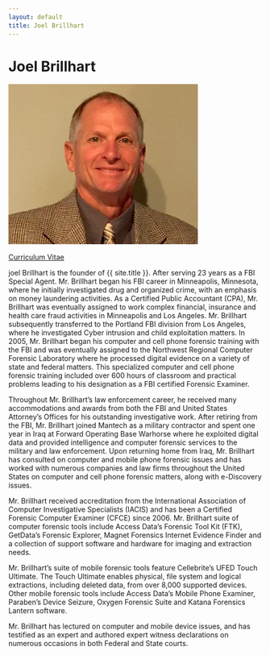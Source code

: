 ```yaml
---
layout: default
title: Joel Brillhart
---
```

# Joel Brillhart
![joel](/assets/joel.jpg)

[Curriculum Vitae](/assets/joelCV.pdf)

joel Brillhart is the founder of {{ site.title }}. After serving 23 years as a FBI Special Agent.  Mr. Brillhart began his FBI career in Minneapolis, Minnesota, where he initially investigated drug and organized crime, with an emphasis on money laundering activities.  As a Certified Public Accountant (CPA), Mr. Brillhart was eventually assigned to work complex financial, insurance and health care fraud activities in Minneapolis and Los Angeles.   Mr. Brillhart subsequently transferred to the Portland FBI division from Los Angeles, where he investigated Cyber intrusion and child exploitation matters.  In 2005, Mr. Brillhart began his computer and cell phone forensic training with the FBI and was eventually assigned to the Northwest Regional Computer Forensic Laboratory where he processed digital evidence on a variety of state and federal matters.  This specialized computer and cell phone forensic training included over 600 hours of classroom and practical problems leading to his designation as a FBI certified Forensic Examiner. 

Throughout Mr. Brillhart’s law enforcement career, he received many accommodations and awards from both the FBI and United States Attorney’s Offices for his outstanding investigative work.  After retiring from the FBI, Mr. Brillhart joined Mantech as a military contractor and spent one year in Iraq at  Forward Operating Base Warhorse where he exploited digital data and provided intelligence and computer forensic services to the military and law enforcement.  Upon returning home from Iraq, Mr. Brillhart has consulted on computer and mobile phone forensic issues and has worked with numerous companies and law firms throughout the United States on computer and cell phone forensic matters, along with e-Discovery issues.

Mr. Brillhart received accreditation from the International Association of Computer Investigative Specialists (IACIS) and has been a Certified Forensic Computer Examiner (CFCE) since 2006.   Mr. Brillhart suite of computer forensic tools include Access Data’s Forensic Tool Kit (FTK), GetData’s Forensic Explorer, Magnet Forensics Internet Evidence Finder and a collection of support software and hardware for imaging and extraction needs.  

Mr. Brillhart’s suite of mobile forensic tools feature Cellebrite’s UFED Touch Ultimate.  The Touch Ultimate enables physical, file system and logical extractions, including deleted data, from over 8,000 supported devices.  Other mobile forensic tools include Access Data’s  Mobile Phone Examiner, Paraben’s Device Seizure, Oxygen Forensic Suite and Katana Forensics Lantern software.

Mr. Brillhart has lectured on computer and mobile device issues, and has testified as an expert and authored expert witness declarations on numerous occasions in both Federal and State courts.
